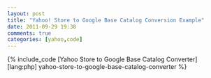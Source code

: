 ```yaml
---
layout: post
title: "Yahoo! Store to Google Base Catalog Conversion Example"
date: 2011-09-29 19:38
comments: true
categories: [yahoo,code]
---
```

<!--more-->
{% include_code [Yahoo Store to Google Base Catalog Converter] [lang:php] yahoo-store-to-google-base-catalog-converter %}
